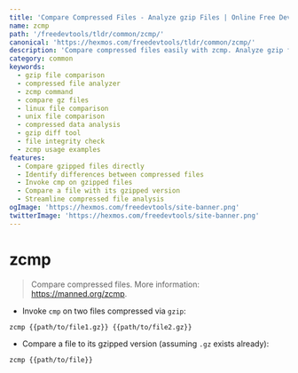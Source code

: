 ```yaml
---
title: 'Compare Compressed Files - Analyze gzip Files | Online Free DevTools by Hexmos'
name: zcmp
path: '/freedevtools/tldr/common/zcmp/'
canonical: 'https://hexmos.com/freedevtools/tldr/common/zcmp/'
description: 'Compare compressed files easily with zcmp. Analyze gzip files and identify differences quickly. Free online tool, no registration required.'
category: common
keywords:
  - gzip file comparison
  - compressed file analyzer
  - zcmp command
  - compare gz files
  - linux file comparison
  - unix file comparison
  - compressed data analysis
  - gzip diff tool
  - file integrity check
  - zcmp usage examples
features:
  - Compare gzipped files directly
  - Identify differences between compressed files
  - Invoke cmp on gzipped files
  - Compare a file with its gzipped version
  - Streamline compressed file analysis
ogImage: 'https://hexmos.com/freedevtools/site-banner.png'
twitterImage: 'https://hexmos.com/freedevtools/site-banner.png'
---
```


# zcmp

> Compare compressed files.
> More information: <https://manned.org/zcmp>.

- Invoke `cmp` on two files compressed via `gzip`:

`zcmp {{path/to/file1.gz}} {{path/to/file2.gz}}`

- Compare a file to its gzipped version (assuming `.gz` exists already):

`zcmp {{path/to/file}}`

